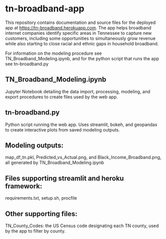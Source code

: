 # tn-broadband-app
This repository contains documentation and source files for the deployed app at https://tn-broadband.herokuapp.com. The app helps broadband internet companies identify specific areas in Tennessee to capture new customers, including some opportunities to simultaneously grow revenue while also starting to close racial and ethnic gaps in household broadband.

For information on the modeling procedure see TN_Broadband_Modeling.ipynb, and for the python script that runs the app see tn-broadband.py

## TN_Broadband_Modeling.ipynb
Jupyter Notebook detailing the data import, processing, modeling, and export procedures to create files used by the web app.

## tn-broadband.py
Python script running the web app. Uses streamlit, bokeh, and geopandas to create interactive plots from saved modeling outputs.

## Modeling outputs:
map_df_tn.pkl, Predicted_vs_Actual.png, and Black_Income_Broadband.png, all generated by TN_Broadband_Modeling.ipynb

## Files supporting streamlit and heroku framework:
requirements.txt, setup.sh, procfile

## Other supporting files:
TN_County_Codes: the US Census code designating each TN county, used by the app to filter by county.

